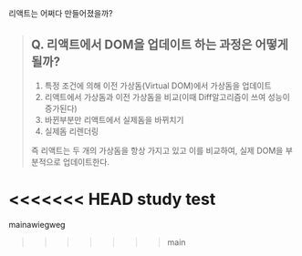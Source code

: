 리액트는 어쩌다 만들어졌을까?

> ## Q. 리액트에서 DOM을 업데이트 하는 과정은 어떻게 될까?
>
> 1. 특정 조건에 의해 이전 가상돔(Virtual DOM)에서 가상돔을 업데이트
> 2. 리액트에서 가상돔과 이전 가상돔을 비교(이때 Diff알고리즘이 쓰여 성능이 증가된다)
> 3. 바뀐부분만 리액트에서 실제돔을 바뀌치기
> 4. 실제돔 리렌더링
>
> 즉 리액트는 두 개의 가상돔을 항상 가지고 있고 이를 비교하여, 실제 DOM을 부분적으로 업데이트한다.

<<<<<<< HEAD
study test
=======
mainawiegweg
>>>>>>> main
